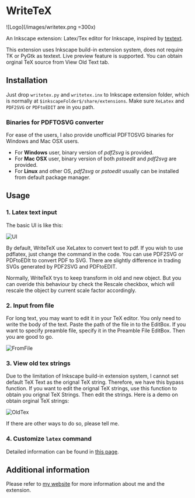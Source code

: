 WriteTeX
========

![Logo](/images/writetex.png =300x)

An Inkscape extension: Latex/Tex editor for Inkscape, inspired by [textext](http://pav.iki.fi/software/textext/).

This extension uses Inkscape build-in extension system, does not require TK or PyGtk as textext. Live preview feature is supported. You can obtain orginal TeX source from View Old Text tab. 

## Installation
Just drop `writetex.py` and `writetex.inx` to Inkscape extension folder, which is normally at `$inkscapeFolder$/share/extensions`. Make sure `XeLatex` and `PDF2SVG` or `PDFtoEDIT` are in you path. 

### Binaries for PDFTOSVG converter
For ease of the users, I also provide unofficial PDFTOSVG binaries for Windows and Mac OSX users. 

- For **Windows** user, binary version of *pdf2svg* is provided.
- For **Mac OSX** user, binary version of both *pstoedit* and *pdf2svg* are provided.
- For **Linux** and other OS, *pdf2svg* or *pstoedit* usually can be installed from default package manager.

## Usage

### 1. Latex text input
The basic UI is like this:

![UI](https://github.com/wanglongqi/WriteTeX/raw/master/images/ui.png)

By default, WriteTeX use XeLatex to convert text to pdf. If you wish to use pdflatex, just change the command in the code. You can use PDF2SVG or PDFtoEDIt to convert PDF to SVG. There are slightly difference in trading SVGs generated by PDF2SVG and PDFtoEDIT.

Normally, WriteTeX trys to keep transform in old and new object. But you can overide this behaviour by check the Rescale checkbox, which will rescale the object by current scale factor accordingly.

### 2. Input from file
For long text, you may want to edit it in your TeX editor. You only need to write the body of the text. Paste the path of the file in to the EditBox. If you want to specify preamble file, specify it in the Preamble File EditBox. Then you are good to go.

![FromFile](https://github.com/wanglongqi/WriteTeX/raw/master/images/readfromfile.png)

### 3. View old tex strings

Due to the limitation of Inkscape build-in extension system, I cannot set default TeX Text as the orignal TeX string. Therefore, we have this bypass function. If you want to edit the orignal TeX strings, use this function to obtain you orignal TeX Strings. Then edit the strings. Here is a demo on obtain orginal TeX strings:

![OldTex](https://github.com/wanglongqi/WriteTeX/raw/master/images/oldtext.png)

If there are other ways to do so, please tell me.

### 4. Customize `latex` command

Detailed information can be found in [this page](./latexcmd.html).

## Additional information
Please refer to [my website](https://wanglongqi.github.io) for more information about me and the extension.

